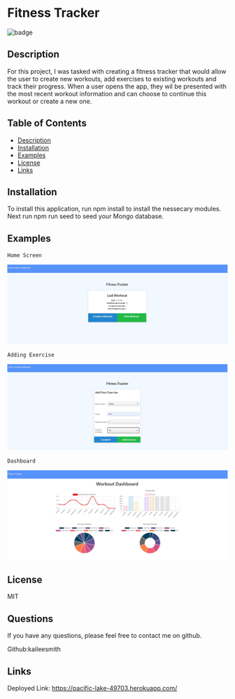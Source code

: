 # Fitness Tracker

![badge](https://img.shields.io/badge/license-MIT-yellow)
  
## Description
  For this project, I was tasked with creating a fitness tracker that would allow the user to create new workouts, add exercises to existing workouts and track their progress. When a user opens the app, they wil be presented with the most recent workout information and can choose to continue this workout or create a new one.  


## Table of Contents
- [Description](#description)
- [Installation](#installation)
- [Examples](#examples)
- [License](#license)
- [Links](#links)
  
## Installation
  To install this application, run npm install to install the nessecary modules. Next run npm run seed to seed your Mongo database. 

  
## Examples
    Home Screen
![Home Screen](assets/img/MainScreen.JPG)

    Adding Exercise
![Adding Exercise](assets/img/addWorkout.JPG)


    Dashboard
![Adding Exercise](assets/img/Dashboard.JPG)

## License
  MIT
  
  
## Questions

  If you have any questions, please feel free to contact me on github.

  Github:kaileesmith

## Links

Deployed Link: https://pacific-lake-49703.herokuapp.com/